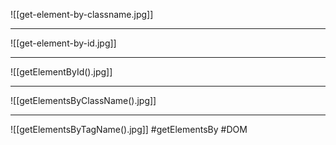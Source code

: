 ![[get-element-by-classname.jpg]]

***
![[get-element-by-id.jpg]]

***
![[getElementById().jpg]]
***
![[getElementsByClassName().jpg]]
***
![[getElementsByTagName().jpg]]
#getElementsBy #DOM